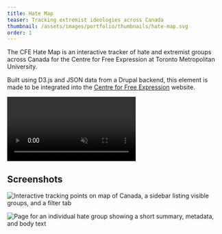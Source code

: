 ```yaml
---
title: Hate Map
teaser: Tracking extremist ideologies across Canada
thumbnail: /assets/images/portfolio/thumbnails/hate-map.svg
order: 1
---
```


The CFE Hate Map is an interactive tracker of hate and extremist groups across Canada for the Centre for Free Expression at Toronto Metropolitan University.

Built using D3.js and JSON data from a Drupal backend, this element is made to be integrated into the [Centre for Free Expression](/portfolio/centre-for-free-expression) website.

<video autoplay muted loop playsinline>
    <source src="/assets/videos/hate-map-demo.mp4" type="video/mp4">
</video>

## Screenshots

![Interactive tracking points on map of Canada, a sidebar listing visible groups, and a filter tab](/assets/images/portfolio/hate-map-1.png)

![Page for an individual hate group showing a short summary, metadata, and body text](/assets/images/portfolio/hate-map-2.png)
